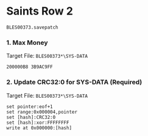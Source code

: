 #  Saints Row 2 

`BLES00373.savepatch`

### 1. Max Money

Target File: `BLES00373*\SYS-DATA`

```
200000B8 3B9AC9FF
```

### 2. Update CRC32:0 for SYS-DATA (Required)

Target File: `BLES00373*\SYS-DATA`

```
set pointer:eof+1
set range:0x000004,pointer
set [hash]:CRC32:0
set [hash]:xor:FFFFFFFF
write at 0x000000:[hash]
```


